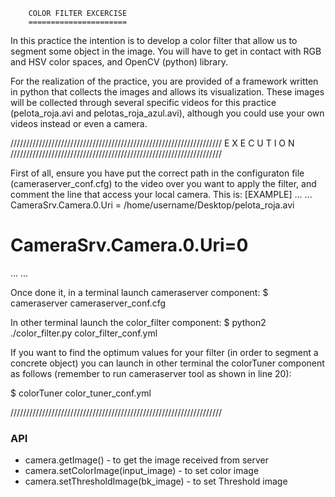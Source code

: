 		COLOR FILTER EXCERCISE
		======================
In this practice the intention is to develop a color filter that allow us to segment some object in the image. You will have to get in contact with RGB and HSV color spaces, and OpenCV (python) library.

For the realization of the practice, you are provided of a framework written in python that collects the images and allows its visualization. These images will be collected through several specific videos for this practice (pelota_roja.avi and pelotas_roja_azul.avi), although you could use your own videos instead or even a camera.

///////////////////////////////////////////////////////////////////
 			E X E C U T I O N 
///////////////////////////////////////////////////////////////////

First of all, ensure you have put the correct path in the configuraton file (cameraserver_conf.cfg) to the video over you want to apply the filter, and comment the line that access your local camera. This is:
[EXAMPLE]
...
...
CameraSrv.Camera.0.Uri = /home/username/Desktop/pelota_roja.avi
# CameraSrv.Camera.0.Uri=0
...
...

Once done it, in a terminal launch cameraserver component:
$ cameraserver cameraserver_conf.cfg

In other terminal launch the color_filter component:
$ python2 ./color_filter.py color_filter_conf.yml

If you want to find the optimum values for your filter (in order to segment a concrete object) you can launch in other terminal the colorTuner component as follows (remember to run cameraserver tool as shown in line 20):

$ colorTuner color_tuner_conf.yml

///////////////////////////////////////////////////////////////////

### API
* camera.getImage() - to get the image received from server
* camera.setColorImage(input_image) - to set color image
* camera.setThresholdImage(bk_image) - to set Threshold image
